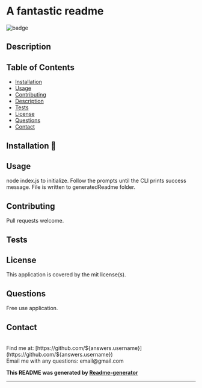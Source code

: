 # A fantastic readme

![badge](https://img.shields.io/badge/License-mit-green.svg)<br />

## Description

## Table of Contents

- [Installation](#installation)
- [Usage](#usage)
- [Contributing](#contributing)
- [Description](#description)
- [Tests](#tests)
- [License](#license)
- [Questions](#questions)
- [Contact](#contact)
  <a name="installation"></a>

## Installation :floppy_disk:

<a name="usage"></a>

## Usage

node index.js to initialize. Follow the prompts until the CLI prints success message. File is written to generatedReadme folder.
<a name="contributing"></a>

## Contributing

Pull requests welcome.
<a name="tests"></a>

## Tests

## License

This application is covered by the mit license(s).
<a name="questions"></a>

## Questions

Free use application.<br />
<a name="contact"></a>

## Contact

<br />
Find me at: [https://github.com/${answers.username}](https://github.com/${answers.username})

<br />
Email me with any questions: email@gmail.com

<br />

**This README was generated by [Readme-generator](https://github.com/AGr2020Xman/Readme_Generator)**

---
